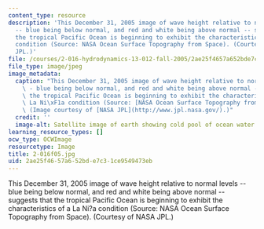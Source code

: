 ```yaml
---
content_type: resource
description: 'This December 31, 2005 image of wave height relative to normal levels
  -- blue being below normal, and red and white being above normal -- suggests that
  the tropical Pacific Ocean is beginning to exhibit the characteristics of a La Ni?a
  condition (Source: NASA Ocean Surface Topography from Space). (Courtesy of NASA
  JPL.)'
file: /courses/2-016-hydrodynamics-13-012-fall-2005/2ae25f4657a652bde7c31ce9549473eb_2-016f05.jpg
file_type: image/jpeg
image_metadata:
  caption: "This December 31, 2005 image of wave height relative to normal levels\
    \ - blue being below normal, and red and white being above normal - suggests that\
    \ the tropical Pacific Ocean is beginning to exhibit the characteristics of a\
    \ La Ni\xF1a condition (Source: [NASA Ocean Surface Topography from Space](http://topex-www.jpl.nasa.gov/index.html)).\
    \ (Image courtesy of [NASA JPL](http://www.jpl.nasa.gov/).)"
  credit: ''
  image-alt: Satellite image of earth showing cold pool of ocean water.
learning_resource_types: []
ocw_type: OCWImage
resourcetype: Image
title: 2-016f05.jpg
uid: 2ae25f46-57a6-52bd-e7c3-1ce9549473eb
---
```

This December 31, 2005 image of wave height relative to normal levels -- blue being below normal, and red and white being above normal -- suggests that the tropical Pacific Ocean is beginning to exhibit the characteristics of a La Ni?a condition (Source: NASA Ocean Surface Topography from Space). (Courtesy of NASA JPL.)

